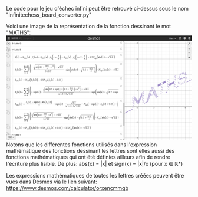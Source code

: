 Le code pour le jeu d'échec infini peut être retrouvé ci-dessus sous le nom "infinitechess_board_converter.py"

Voici une image de la représentation de la fonction dessinant le mot "MATHS":
![alt text](https://github.com/JulienHuang51/JulienHuang51/blob/main/MATHS.png?raw=true)
Notons que les différentes fonctions utilisés dans l'expression mathématique des fonctions dessinant les lettres sont elles aussi des fonctions mathématiques qui ont été définies ailleurs afin de rendre l'écriture plus lisible.
De plus: abs(x) = |x| et sign(x) = |x|/x (pour x ∈ ℝ*)

Les expressions mathématiques de toutes les lettres créées peuvent être vues dans Desmos via le lien suivant:
https://www.desmos.com/calculator/orxencmmqb

